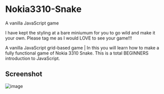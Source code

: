 # Nokia3310-Snake
A vanilla JavaScript game 

I have kept the styling at a bare miniumum for you to go wild and make it your own. Please tag me as I would LOVE to see your game!!!

A vanilla JavaScript grid-based game | In this you will learn how to make a fully functional game of Nokia 3310 Snake. This is a total BEGINNERS introduction to JavaScript.

## Screenshot
![image](https://github.com/Killer2OP/javascript-mini-projects/assets/111378171/4bc7056b-73e9-4e01-8680-b426bb35fe70)
